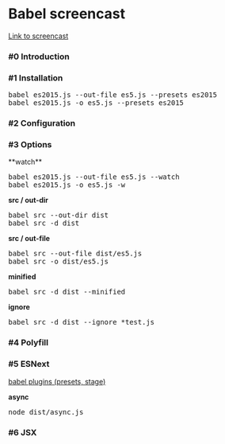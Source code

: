 <h1>Babel screencast</h1>

<a target="_blank" href="https://www.youtube.com/watch?v=XVDJxIpiDJw&list=PLqHlAwsJRxAOZCOfiukwZe4zJZIiVynvh&index=1&t=2s">Link to screencast</a>

<h3>#0 Introduction</h3>

<h3>#1 Installation</h3>
<pre>
babel es2015.js --out-file es5.js --presets es2015
babel es2015.js -o es5.js --presets es2015
</pre>

<h3>#2 Configuration</h3>

<h3>#3 Options</h3>
**watch**
<pre>
babel es2015.js --out-file es5.js --watch
babel es2015.js -o es5.js -w
</pre>

**src / out-dir**
<pre>
babel src --out-dir dist
babel src -d dist
</pre>

**src / out-file**
<pre>
babel src --out-file dist/es5.js
babel src -o dist/es5.js
</pre>

**minified**
<pre>
babel src -d dist --minified
</pre>

**ignore**
<pre>
babel src -d dist --ignore *test.js
</pre>

<h3>#4 Polyfill</h3>

<h3>#5 ESNext</h3>
<a target="_blank" href="http://babeljs.io/docs/plugins/">babel plugins (presets, stage)</a>

**async**
<pre>
node dist/async.js
</pre>

<h3>#6 JSX</h3>

